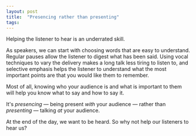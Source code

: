 ```yaml
---
layout: post
title:  "Presencing rather than presenting"
tags: 
---
```


Helping the listener to hear is an underrated skill.

As speakers, we can start with choosing words that are easy to understand. Regular pauses allow the listener to digest what has been said. Using vocal techniques to vary the delivery makes a long talk less tiring to listen to, and selective emphasis helps the listener to understand what the most important points are that you would like them to remember.

Most of all, knowing who your audience is and what is important to them will help you know what to say and how to say it.

It's *presencing* — being present *with* your audience —  rather than *presenting* — talking *at* your audience.

At the end of the day, we want to be heard. So why not help our listeners to hear us?